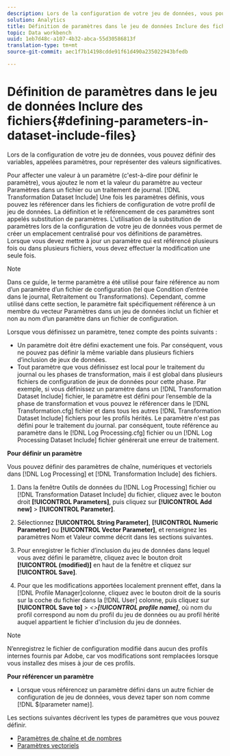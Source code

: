```yaml
---
description: Lors de la configuration de votre jeu de données, vous pouvez définir des variables, appelées paramètres, pour représenter des valeurs significatives.
solution: Analytics
title: Définition de paramètres dans le jeu de données Inclure des fichiers
topic: Data workbench
uuid: 1eb7d48c-a107-4b32-abca-55d30586813f
translation-type: tm+mt
source-git-commit: aec1f7b14198cdde91f61d490a235022943bfedb

---
```



# Définition de paramètres dans le jeu de données Inclure des fichiers{#defining-parameters-in-dataset-include-files}

Lors de la configuration de votre jeu de données, vous pouvez définir des variables, appelées paramètres, pour représenter des valeurs significatives.

Pour affecter une valeur à un paramètre (c&#39;est-à-dire pour définir le paramètre), vous ajoutez le nom et la valeur du paramètre au vecteur Paramètres dans un fichier ou un traitement de journal. [!DNL Transformation Dataset Include] Une fois les paramètres définis, vous pouvez les référencer dans les fichiers de configuration de votre profil de jeu de données. La définition et le référencement de ces paramètres sont appelés substitution de paramètres. L&#39;utilisation de la substitution de paramètres lors de la configuration de votre jeu de données vous permet de créer un emplacement centralisé pour vos définitions de paramètres. Lorsque vous devez mettre à jour un paramètre qui est référencé plusieurs fois ou dans plusieurs fichiers, vous devez effectuer la modification une seule fois.

>[!NOTE]
>
>Dans ce guide, le terme paramètre a été utilisé pour faire référence au nom d’un paramètre d’un fichier de configuration (tel que Condition d’entrée dans le journal, Retraitement ou Transformations). Cependant, comme utilisé dans cette section, le paramètre fait spécifiquement référence à un membre du vecteur Paramètres dans un jeu de données inclut un fichier et non au nom d’un paramètre dans un fichier de configuration.

Lorsque vous définissez un paramètre, tenez compte des points suivants :

* Un paramètre doit être défini exactement une fois. Par conséquent, vous ne pouvez pas définir la même variable dans plusieurs fichiers d’inclusion de jeux de données.
* Tout paramètre que vous définissez est local pour le traitement du journal ou les phases de transformation, mais il est global dans plusieurs fichiers de configuration de jeux de données pour cette phase. Par exemple, si vous définissez un paramètre dans un [!DNL Transformation Dataset Include] fichier, le paramètre est défini pour l’ensemble de la phase de transformation et vous pouvez le référencer dans le [!DNL Transformation.cfg] fichier et dans tous les autres [!DNL Transformation Dataset Include] fichiers pour les profils hérités. Le paramètre n&#39;est pas défini pour le traitement du journal. par conséquent, toute référence au paramètre dans le [!DNL Log Processing.cfg] fichier ou un [!DNL Log Processing Dataset Include] fichier générerait une erreur de traitement.

**Pour définir un paramètre**

Vous pouvez définir des paramètres de chaîne, numériques et vectoriels dans [!DNL Log Processing] et [!DNL Transformation Include] des fichiers.

1. Dans la fenêtre Outils de données du [!DNL Log Processing] fichier ou [!DNL Transformation Dataset Include] du fichier, cliquez avec le bouton droit **[!UICONTROL Parameters]**, puis cliquez sur **[!UICONTROL Add new]** > **[!UICONTROL Parameter]**.

1. Sélectionnez **[!UICONTROL String Parameter]**, **[!UICONTROL Numeric Parameter]** ou **[!UICONTROL Vector Parameter]**, et renseignez les paramètres Nom et Valeur comme décrit dans les sections suivantes.

1. Pour enregistrer le fichier d’inclusion du jeu de données dans lequel vous avez défini le paramètre, cliquez avec le bouton droit **[!UICONTROL (modified)]** en haut de la fenêtre et cliquez sur **[!UICONTROL Save]**.

1. Pour que les modifications apportées localement prennent effet, dans la [!DNL Profile Manager]colonne, cliquez avec le bouton droit de la souris sur la coche du fichier dans la [!DNL User] colonne, puis cliquez sur **[!UICONTROL Save to]** > *&lt;>**[!UICONTROL profile name]***, où nom du profil correspond au nom du profil du jeu de données ou au profil hérité auquel appartient le fichier d&#39;inclusion du jeu de données.

>[!NOTE]
>
>N’enregistrez le fichier de configuration modifié dans aucun des profils internes fournis par Adobe, car vos modifications sont remplacées lorsque vous installez des mises à jour de ces profils.

**Pour référencer un paramètre**

* Lorsque vous référencez un paramètre défini dans un autre fichier de configuration de jeu de données, vous devez taper son nom comme [!DNL $(parameter name)].

Les sections suivantes décrivent les types de paramètres que vous pouvez définir.

* [Paramètres de chaîne et de nombres](../../../../home/c-dataset-const-proc/c-dataset-inc-files/c-def-param-dataset-inc-files/c-string-num-param.md#concept-14f391ce107c4a3dad827ec7967f1080)
* [Paramètres vectoriels](../../../../home/c-dataset-const-proc/c-dataset-inc-files/c-def-param-dataset-inc-files/c-vector-param.md#concept-adb42a5474e245a9996d0aa8d5d522d0)

